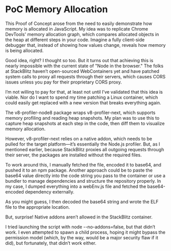 # PoC Memory Allocation

This Proof of Concept arose from the need to easily demonstrate how memory is allocated in JavaScript. My idea was to replicate Chrome DevTools' memory allocation graph, which compares allocated objects in the heap at different steps in your code. Imagine a fully client-side debugger that, instead of showing how values change, reveals how memory is being allocated.

Good idea, right? I thought so too. But it turns out that achieving this is nearly impossible with the current state of "Node in the browser." The folks at StackBlitz haven’t open-sourced WebContainers yet and have patched system calls to proxy all requests through their servers, which causes CORS issues unless you pay for their proprietary CORS proxy.

I’m not willing to pay for that, at least not until I’ve validated that this idea is viable. Nor do I want to spend my time patching a Linux container, which could easily get replaced with a new version that breaks everything again.

The v8-profiler-node8 package wraps v8-profiler-next, which supports memory profiling and reading heap snapshots. My plan was to use this to capture heap snapshots at each step in the code, then diff them to visualize memory allocation.

However, v8-profiler-next relies on a native addon, which needs to be pulled for the target platform—it’s essentially the Node.js profiler. But, as I mentioned earlier, because StackBlitz proxies all outgoing requests through their server, the packages are installed without the required files.

To work around this, I manually fetched the file, encoded it to base64, and pushed it to an npm package. Another approach could be to paste the base64 value directly into the code string you pass to the container or use a bundler to manage dependencies and structure the repository properly. In my case, I dumped everything into a webEnv.js file and fetched the base64-encoded dependency externally.

As you might guess, I then decoded the base64 string and wrote the ELF file to the appropriate location.

But, surprise! Native addons aren’t allowed in the StackBlitz container.

I tried launching the script with node --no-addons=false, but that didn’t work. I even attempted to spawn a child process, hoping it might bypass the permission model (which, by the way, would be a major security flaw if it did), but fortunately, that didn’t work either.
